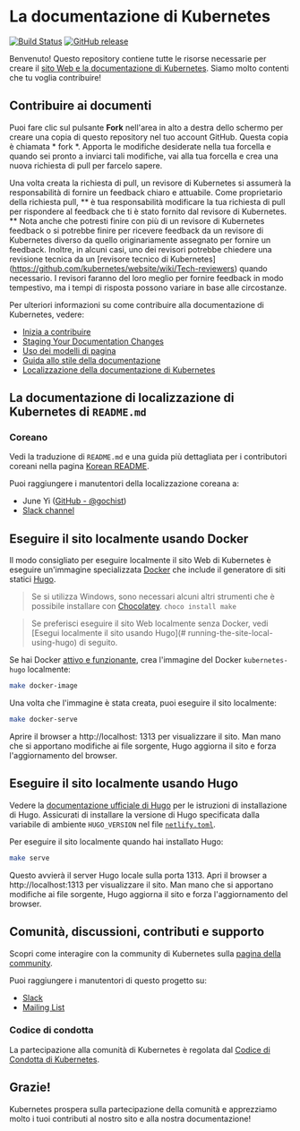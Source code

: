 # La documentazione di Kubernetes

[![Build Status](https://api.travis-ci.org/kubernetes/website.svg?branch=master)](https://travis-ci.org/kubernetes/website)
[![GitHub release](https://img.shields.io/github/release/kubernetes/website.svg)](https://github.com/kubernetes/website/releases/latest)

Benvenuto! Questo repository contiene tutte le risorse necessarie per creare il [sito Web e la documentazione di Kubernetes](https://kubernetes.io/). Siamo molto contenti che tu voglia contribuire!

## Contribuire ai documenti

Puoi fare clic sul pulsante **Fork** nell'area in alto a destra dello schermo per creare una copia di questo repository nel tuo account GitHub. Questa copia è chiamata * fork *. Apporta le modifiche desiderate nella tua forcella e quando sei pronto a inviarci tali modifiche, vai alla tua forcella e crea una nuova richiesta di pull per farcelo sapere.

Una volta creata la richiesta di pull, un revisore di Kubernetes si assumerà la responsabilità di fornire un feedback chiaro e attuabile. Come proprietario della richiesta pull, ** è tua responsabilità modificare la tua richiesta di pull per rispondere al feedback che ti è stato fornito dal revisore di Kubernetes. ** Nota anche che potresti finire con più di un revisore di Kubernetes feedback o si potrebbe finire per ricevere feedback da un revisore di Kubernetes diverso da quello originariamente assegnato per fornire un feedback. Inoltre, in alcuni casi, uno dei revisori potrebbe chiedere una revisione tecnica da un [revisore tecnico di Kubernetes] (https://github.com/kubernetes/website/wiki/Tech-reviewers) quando necessario. I revisori faranno del loro meglio per fornire feedback in modo tempestivo, ma i tempi di risposta possono variare in base alle circostanze.

Per ulteriori informazioni su come contribuire alla documentazione di Kubernetes, vedere:

* [Inizia a contribuire](https://kubernetes.io/docs/contribute/start/)
* [Staging Your Documentation Changes](http://kubernetes.io/docs/contribute/intermediate#view-your-changes-locally)
* [Uso dei modelli di pagina](http://kubernetes.io/docs/contribute/style/page-templates/)
* [Guida allo stile della documentazione](http://kubernetes.io/docs/contribute/style/style-guide/)
* [Localizzazione della documentazione di Kubernetes](https://kubernetes.io/docs/contribute/localization/)

## La documentazione di localizzazione di Kubernetes di `README.md`

### Coreano

Vedi la traduzione di `README.md` e una guida più dettagliata per i contributori coreani nella pagina [Korean README](README-ko.md). 

Puoi raggiungere i manutentori della localizzazione coreana a:

* June Yi ([GitHub - @gochist](https://github.com/gochist))
* [Slack channel](https://kubernetes.slack.com/messages/kubernetes-docs-ko)

## Eseguire il sito localmente usando Docker

Il modo consigliato per eseguire localmente il sito Web di Kubernetes è eseguire un'immagine specializzata [Docker](https://docker.com) che include il generatore di siti statici [Hugo](https://gohugo.io).

> Se si utilizza Windows, sono necessari alcuni altri strumenti che è possibile installare con [Chocolatey](https://chocolatey.org). `choco install make`

> Se preferisci eseguire il sito Web localmente senza Docker, vedi [Esegui localmente il sito usando Hugo](# running-the-site-local-using-hugo) di seguito.

Se hai Docker [attivo e funzionante](https://www.docker.com/get-started), crea l'immagine del Docker `kubernetes-hugo` localmente:

```Bash
make docker-image
```

Una volta che l'immagine è stata creata, puoi eseguire il sito localmente:

```Bash
make docker-serve
```

Aprire il browser a http://localhost: 1313 per visualizzare il sito. Man mano che si apportano modifiche ai file sorgente, Hugo aggiorna il sito e forza l'aggiornamento del browser.

## Eseguire il sito localmente usando Hugo

Vedere la [documentazione ufficiale di Hugo](https://gohugo.io/getting-started/installing/) per le istruzioni di installazione di Hugo. Assicurati di installare la versione di Hugo specificata dalla variabile di ambiente `HUGO_VERSION` nel file [`netlify.toml`](netlify.toml#L9). 

Per eseguire il sito localmente quando hai installato Hugo:

```Bash
make serve
```

Questo avvierà il server Hugo locale sulla porta 1313. Apri il browser a http://localhost:1313 per visualizzare il sito. Man mano che si apportano modifiche ai file sorgente, Hugo aggiorna il sito e forza l'aggiornamento del browser.

## Comunità, discussioni, contributi e supporto

Scopri come interagire con la community di Kubernetes sulla [pagina della community](http://kubernetes.io/community/).

Puoi raggiungere i manutentori di questo progetto su:

- [Slack](https://kubernetes.slack.com/messages/sig-docs)
- [Mailing List](https://groups.google.com/forum/#!forum/kubernetes-sig-docs)

### Codice di condotta

La partecipazione alla comunità di Kubernetes è regolata dal [Codice di Condotta di Kubernetes](code-of-conduct.md).

## Grazie!

Kubernetes prospera sulla partecipazione della comunità e apprezziamo molto i tuoi contributi al nostro sito e alla nostra documentazione!
